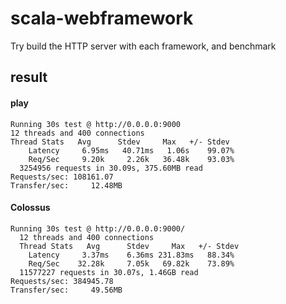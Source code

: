 # scala-webframework
Try build the HTTP server with each framework, and benchmark
## result
#### play  
```
Running 30s test @ http://0.0.0.0:9000  
12 threads and 400 connections  
Thread Stats   Avg      Stdev     Max   +/- Stdev  
    Latency     6.95ms   40.71ms   1.06s    99.07%  
    Req/Sec     9.20k     2.26k   36.48k    93.03%  
  3254956 requests in 30.09s, 375.60MB read  
Requests/sec: 108161.07  
Transfer/sec:     12.48MB  
```  
#### Colossus
```
Running 30s test @ http://0.0.0.0:9000/
  12 threads and 400 connections
  Thread Stats   Avg      Stdev     Max   +/- Stdev
    Latency     3.37ms    6.36ms 231.83ms   88.34%
    Req/Sec    32.28k     7.05k   69.82k    73.89%
  11577227 requests in 30.07s, 1.46GB read
Requests/sec: 384945.78
Transfer/sec:     49.56MB
```
